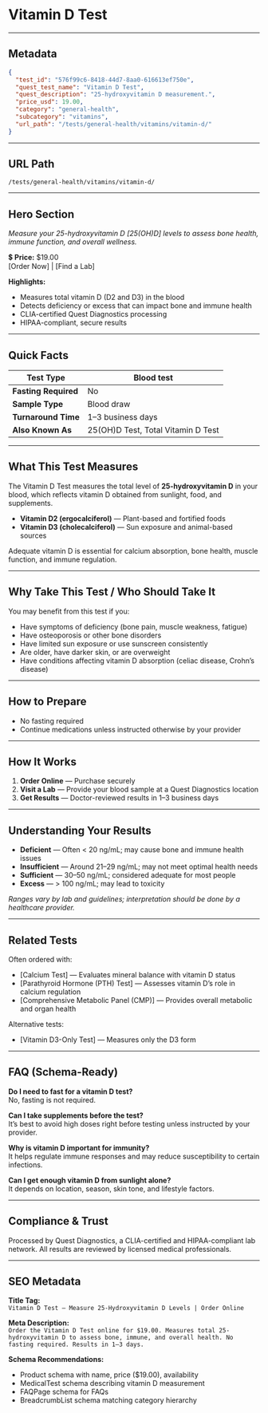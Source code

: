# Vitamin D Test

---

## Metadata
```json
{
  "test_id": "576f99c6-8418-44d7-8aa0-616613ef750e",
  "quest_test_name": "Vitamin D Test",
  "quest_description": "25-hydroxyvitamin D measurement.",
  "price_usd": 19.00,
  "category": "general-health",
  "subcategory": "vitamins",
  "url_path": "/tests/general-health/vitamins/vitamin-d/"
}
```

---

## URL Path
`/tests/general-health/vitamins/vitamin-d/`

---

## Hero Section
_Measure your 25-hydroxyvitamin D [25(OH)D] levels to assess bone health, immune function, and overall wellness._

💲 **Price:** $19.00  
[Order Now] | [Find a Lab]

**Highlights:**
- Measures total vitamin D (D2 and D3) in the blood
- Detects deficiency or excess that can impact bone and immune health
- CLIA-certified Quest Diagnostics processing
- HIPAA-compliant, secure results

---

## Quick Facts
| **Test Type**         | Blood test |
|----------------------|------------|
| **Fasting Required** | No |
| **Sample Type**      | Blood draw |
| **Turnaround Time**  | 1–3 business days |
| **Also Known As**    | 25(OH)D Test, Total Vitamin D Test |

---

## What This Test Measures
The Vitamin D Test measures the total level of **25-hydroxyvitamin D** in your blood, which reflects vitamin D obtained from sunlight, food, and supplements.  
- **Vitamin D2 (ergocalciferol)** — Plant-based and fortified foods  
- **Vitamin D3 (cholecalciferol)** — Sun exposure and animal-based sources

Adequate vitamin D is essential for calcium absorption, bone health, muscle function, and immune regulation.

---

## Why Take This Test / Who Should Take It
You may benefit from this test if you:
- Have symptoms of deficiency (bone pain, muscle weakness, fatigue)
- Have osteoporosis or other bone disorders
- Have limited sun exposure or use sunscreen consistently
- Are older, have darker skin, or are overweight
- Have conditions affecting vitamin D absorption (celiac disease, Crohn’s disease)

---

## How to Prepare
- No fasting required  
- Continue medications unless instructed otherwise by your provider

---

## How It Works
1. **Order Online** — Purchase securely  
2. **Visit a Lab** — Provide your blood sample at a Quest Diagnostics location  
3. **Get Results** — Doctor-reviewed results in 1–3 business days

---

## Understanding Your Results
- **Deficient** — Often < 20 ng/mL; may cause bone and immune health issues  
- **Insufficient** — Around 21–29 ng/mL; may not meet optimal health needs  
- **Sufficient** — 30–50 ng/mL; considered adequate for most people  
- **Excess** — > 100 ng/mL; may lead to toxicity

*Ranges vary by lab and guidelines; interpretation should be done by a healthcare provider.*

---

## Related Tests
Often ordered with:
- [Calcium Test] — Evaluates mineral balance with vitamin D status  
- [Parathyroid Hormone (PTH) Test] — Assesses vitamin D’s role in calcium regulation  
- [Comprehensive Metabolic Panel (CMP)] — Provides overall metabolic and organ health

Alternative tests:
- [Vitamin D3-Only Test] — Measures only the D3 form

---

## FAQ (Schema-Ready)
**Do I need to fast for a vitamin D test?**  
No, fasting is not required.

**Can I take supplements before the test?**  
It’s best to avoid high doses right before testing unless instructed by your provider.

**Why is vitamin D important for immunity?**  
It helps regulate immune responses and may reduce susceptibility to certain infections.

**Can I get enough vitamin D from sunlight alone?**  
It depends on location, season, skin tone, and lifestyle factors.

---

## Compliance & Trust
Processed by Quest Diagnostics, a CLIA-certified and HIPAA-compliant lab network. All results are reviewed by licensed medical professionals.

---

## SEO Metadata
**Title Tag:**  
`Vitamin D Test – Measure 25-Hydroxyvitamin D Levels | Order Online`

**Meta Description:**  
`Order the Vitamin D Test online for $19.00. Measures total 25-hydroxyvitamin D to assess bone, immune, and overall health. No fasting required. Results in 1–3 days.`

**Schema Recommendations:**
- Product schema with name, price ($19.00), availability
- MedicalTest schema describing vitamin D measurement
- FAQPage schema for FAQs
- BreadcrumbList schema matching category hierarchy
